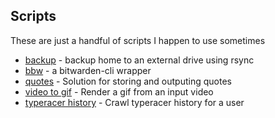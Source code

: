 ## Scripts

These are just a handful of scripts I happen to use sometimes

* [backup](./backup) - backup home to an external drive using rsync
* [bbw](./bbw) - a bitwarden-cli wrapper
* [quotes](./quotes) - Solution for storing and outputing quotes
* [video to gif](./video_to_gif) - Render a gif from an input video
* [typeracer history](./typeracer_history_crawler) - Crawl typeracer history for a user
